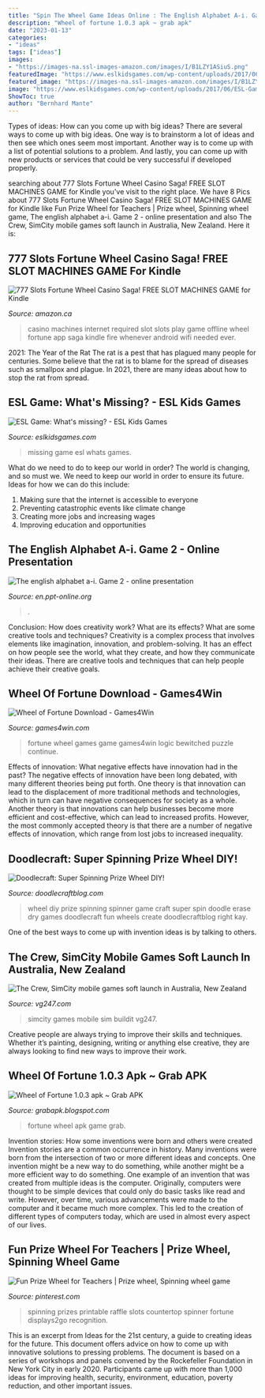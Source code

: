 ```yaml
---
title: "Spin The Wheel Game Ideas Online : The English Alphabet A-i. Game 2"
description: "Wheel of fortune 1.0.3 apk ~ grab apk"
date: "2023-01-13"
categories:
- "ideas"
tags: ["ideas"]
images:
- "https://images-na.ssl-images-amazon.com/images/I/B1LZY1ASiuS.png"
featuredImage: "https://www.eslkidsgames.com/wp-content/uploads/2017/06/ESL-Game-Whats-missing.png"
featured_image: "https://images-na.ssl-images-amazon.com/images/I/B1LZY1ASiuS.png"
image: "https://www.eslkidsgames.com/wp-content/uploads/2017/06/ESL-Game-Whats-missing.png"
ShowToc: true
author: "Bernhard Mante"
---
```



Types of ideas: How can you come up with big ideas?
There are several ways to come up with big ideas. One way is to brainstorm a lot of ideas and then see which ones seem most important. Another way is to come up with a list of potential solutions to a problem. And lastly, you can come up with new products or services that could be very successful if developed properly.

	

		
searching about 777 Slots Fortune Wheel Casino Saga! FREE SLOT MACHINES GAME for Kindle you've visit to the right place. We have 8 Pics about 777 Slots Fortune Wheel Casino Saga! FREE SLOT MACHINES GAME for Kindle like Fun Prize Wheel for Teachers | Prize wheel, Spinning wheel game, The english alphabet a-i. Game 2 - online presentation and also The Crew, SimCity mobile games soft launch in Australia, New Zealand. Here it is:
		
    
## 777 Slots Fortune Wheel Casino Saga! FREE SLOT MACHINES GAME For Kindle

<img loading=lazy src="https://images-na.ssl-images-amazon.com/images/I/B1LZY1ASiuS.png" onerror="this.onerror=null;this.src='https://tse3.mm.bing.net/th?id=OIP.TeKzN3wMpuTlnuYSIulhjAHaEo&amp;pid=15.1';" alt="777 Slots Fortune Wheel Casino Saga! FREE SLOT MACHINES GAME for Kindle">

_Source: amazon.ca_

>casino machines internet required slot slots play game offline wheel fortune app saga kindle fire whenever android wifi needed ever. 

	

2021: The Year of the Rat
The rat is a pest that has plagued many people for centuries. Some believe that the rat is to blame for the spread of diseases such as smallpox and plague. In 2021, there are many ideas about how to stop the rat from spread.

    
## ESL Game: What&#039;s Missing? - ESL Kids Games

<img loading=lazy src="https://www.eslkidsgames.com/wp-content/uploads/2017/06/ESL-Game-Whats-missing.png" onerror="this.onerror=null;this.src='https://tse1.mm.bing.net/th?id=OIP.ypZ0lnBzN7dRhIvnqeJYmwHaD8&amp;pid=15.1';" alt="ESL Game: What&#039;s missing? - ESL Kids Games">

_Source: eslkidsgames.com_

>missing game esl whats games. 

	

What do we need to do to keep our world in order?
The world is changing, and so must we. We need to keep our world in order to ensure its future. Ideas for how we can do this include: 
1. Making sure that the internet is accessible to everyone 
2. Preventing catastrophic events like climate change 
3. Creating more jobs and increasing wages 
4. Improving education and opportunities 

    
## The English Alphabet A-i. Game 2 - Online Presentation

<img loading=lazy src="https://cf3.ppt-online.org/files3/slide/v/VSZOglxkPDafYjIvchG1LAKCHe7iX24qFTBRdW/slide-0.jpg" onerror="this.onerror=null;this.src='https://tse1.mm.bing.net/th?id=OIP.rlCeuap0c3U5A4UxxjsQFwHaFj&amp;pid=15.1';" alt="The english alphabet a-i. Game 2 - online presentation">

_Source: en.ppt-online.org_

>. 

	

Conclusion: How does creativity work? What are its effects? What are some creative tools and techniques?
Creativity is a complex process that involves elements like imagination, innovation, and problem-solving. It has an effect on how people see the world, what they create, and how they communicate their ideas. There are creative tools and techniques that can help people achieve their creative goals.

    
## Wheel Of Fortune Download - Games4Win

<img loading=lazy src="https://games4win.com/up/wheel-of-fortune_3.jpg" onerror="this.onerror=null;this.src='https://tse3.mm.bing.net/th?id=OIP.AIXCK5QIRAvOFhOu2KGSvQHaFj&amp;pid=15.1';" alt="Wheel of Fortune Download - Games4Win">

_Source: games4win.com_

>fortune wheel games game games4win logic bewitched puzzle continue. 

	

Effects of innovation: What negative effects have innovation had in the past?
The negative effects of innovation have been long debated, with many different theories being put forth. One theory is that innovation can lead to the displacement of more traditional methods and technologies, which in turn can have negative consequences for society as a whole. Another theory is that innovations can help businesses become more efficient and cost-effective, which can lead to increased profits. However, the most commonly accepted theory is that there are a number of negative effects of innovation, which range from lost jobs to increased inequality.

    
## Doodlecraft: Super Spinning Prize Wheel DIY!

<img loading=lazy src="http://2.bp.blogspot.com/-w1_8hmthpUw/T4xCS1plAPI/AAAAAAAAIa4/v2kan9Us_cc/s1600/8.jpg" onerror="this.onerror=null;this.src='https://tse2.mm.bing.net/th?id=OIP.kQub4aWmIYnilBCblPaiJQHaJQ&amp;pid=15.1';" alt="Doodlecraft: Super Spinning Prize Wheel DIY!">

_Source: doodlecraftblog.com_

>wheel diy prize spinning spinner game craft super spin doodle erase dry games doodlecraft fun wheels create doodlecraftblog right kay. 

	

One of the best ways to come up with invention ideas is by talking to others.

    
## The Crew, SimCity Mobile Games Soft Launch In Australia, New Zealand

<img loading=lazy src="https://assets.vg247.com/current/2014/11/simcity_buildit.jpg" onerror="this.onerror=null;this.src='https://tse2.mm.bing.net/th?id=OIP.S7P8-z-HzaYU1tZjZtUW7QHaEK&amp;pid=15.1';" alt="The Crew, SimCity mobile games soft launch in Australia, New Zealand">

_Source: vg247.com_

>simcity games mobile sim buildit vg247. 

	

Creative people are always trying to improve their skills and techniques. Whether it’s painting, designing, writing or anything else creative, they are always looking to find new ways to improve their work.

    
## Wheel Of Fortune 1.0.3 Apk ~ Grab APK

<img loading=lazy src="http://4.bp.blogspot.com/-6A0zeSQ9u8k/TlxdPJ88rVI/AAAAAAAACw8/hl1maUvgRDM/s1600/Wheel+of+Fortune+free.jpeg" onerror="this.onerror=null;this.src='https://tse3.mm.bing.net/th?id=OIP.xncQlGtTJCd9z7x_j3zs4AHaMW&amp;pid=15.1';" alt="Wheel of Fortune 1.0.3 apk ~ Grab APK">

_Source: grabapk.blogspot.com_

>fortune wheel apk game grab. 

	

Invention stories: How some inventions were born and others were created
Invention stories are a common occurrence in history. Many inventions were born from the intersection of two or more different ideas and concepts. One invention might be a new way to do something, while another might be a more efficient way to do something. 
One example of an invention that was created from multiple ideas is the computer. Originally, computers were thought to be simple devices that could only do basic tasks like read and write. However, over time, various advancements were made to the computer and it became much more complex. This led to the creation of different types of computers today, which are used in almost every aspect of our lives.

    
## Fun Prize Wheel For Teachers | Prize Wheel, Spinning Wheel Game

<img loading=lazy src="https://i.pinimg.com/736x/1c/d0/d1/1cd0d15fe1d0444bda1b595faba86704.jpg" onerror="this.onerror=null;this.src='https://tse3.mm.bing.net/th?id=OIP.NeYIDAl7gisnWvMKP13u2wHaM5&amp;pid=15.1';" alt="Fun Prize Wheel for Teachers | Prize wheel, Spinning wheel game">

_Source: pinterest.com_

>spinning prizes printable raffle slots countertop spinner fortune displays2go recognition. 

	

This is an excerpt from Ideas for the 21st century, a guide to creating ideas for the future. This document offers advice on how to come up with innovative solutions to pressing problems. The document is based on a series of workshops and panels convened by the Rockefeller Foundation in New York City in early 2020. Participants came up with more than 1,000 ideas for improving health, security, environment, education, poverty reduction, and other important issues.

